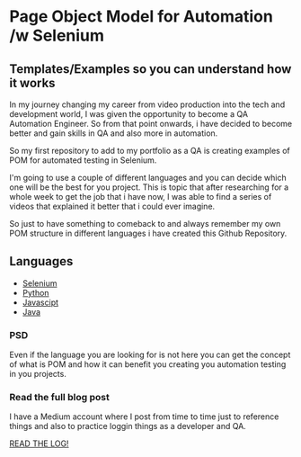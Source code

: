 # Page Object Model for Automation /w Selenium
## Templates/Examples so you can understand how it works


In my journey changing my career from video production into the tech
and development world, I was given the opportunity to become a 
QA Automation Engineer. So from that point onwards, i have decided to become
better and gain skills in QA and also more in automation.

So my first repository to add to my portfolio as a QA is creating examples
of POM for automated testing in Selenium.

I'm going to use a couple of different languages and you can decide which one
will be the best for you project. This is topic that after researching for a whole week
to get the job that i have now, I was able to find a series of videos that explained it
better that i could ever imagine.

So just to have something to comeback to and always remember my own POM structure in different
languages i have created this Github Repository.

## Languages
- [Selenium]()
- [Python]()
- [Javascipt]()
- [Java]()

### PSD
Even if the language you are looking for is not here you can get the concept of what is POM
and how it can benefit you creating you automation testing in you projects.

### Read the full blog post
I have a Medium account where I post from time to time just to reference things and also
to practice loggin things as a developer and QA.

[READ THE LOG!](https://medium.com/@obedlaws_logs)

